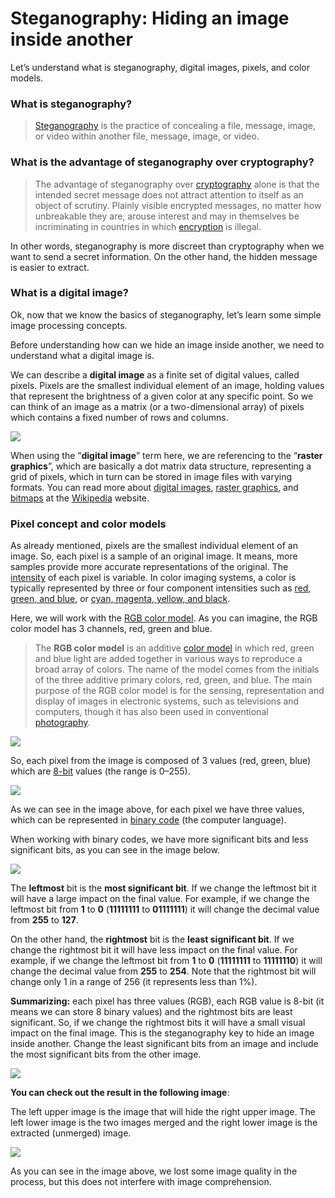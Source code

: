 
# Steganography: Hiding an image inside another

Let’s understand what is steganography, digital images, pixels, and color models.

### What is steganography?

> [Steganography](https://en.wikipedia.org/wiki/Steganography) is the practice of concealing a file, message, image, or video within another file, message, image, or video.

### What is the advantage of steganography over cryptography?
> The advantage of steganography over [cryptography](https://en.wikipedia.org/wiki/Cryptography) alone is that the intended secret message does not attract attention to itself as an object of scrutiny. Plainly visible encrypted messages, no matter how unbreakable they are, arouse interest and may in themselves be incriminating in countries in which [encryption](https://en.wikipedia.org/wiki/Encryption) is illegal.

In other words, steganography is more discreet than cryptography when we want to send a secret information. On the other hand, the hidden message is easier to extract.

### What is a digital image?

Ok, now that we know the basics of steganography, let’s learn some simple image processing concepts.

Before understanding how can we hide an image inside another, we need to understand what a digital image is.

We can describe a **digital image** as a finite set of digital values, called pixels. Pixels are the smallest individual element of an image, holding values that represent the brightness of a given color at any specific point. So we can think of an image as a matrix (or a two-dimensional array) of pixels which contains a fixed number of rows and columns.

![](https://cdn-images-1.medium.com/max/2000/1*-Vreo05sajRL8dRibXIWXA.png)

When using the “**digital image**” term here, we are referencing to the “**raster graphics**”, which are basically a dot matrix data structure, representing a grid of pixels, which in turn can be stored in image files with varying formats. You can read more about [digital images](https://en.wikipedia.org/wiki/Digital_image), [raster graphics](https://en.wikipedia.org/wiki/Raster_graphics), and [bitmaps](https://en.wikipedia.org/wiki/Bitmap) at the [Wikipedia](https://en.wikipedia.org/wiki/Main_Page) website.

### Pixel concept and color models

As already mentioned, pixels are the smallest individual element of an image. So, each pixel is a sample of an original image. It means, more samples provide more accurate representations of the original. The [intensity](https://en.wikipedia.org/wiki/Intensity_(physics)) of each pixel is variable. In color imaging systems, a color is typically represented by three or four component intensities such as [red, green, and blue](https://en.wikipedia.org/wiki/RGB_color_model), or [cyan, magenta, yellow, and black](https://en.wikipedia.org/wiki/CMYK_color_model).

Here, we will work with the [RGB color model](https://en.wikipedia.org/wiki/RGB_color_model). As you can imagine, the RGB color model has 3 channels, red, green and blue.
> The **RGB color model** is an additive [color model](https://en.wikipedia.org/wiki/Color_model) in which red, green and blue light are added together in various ways to reproduce a broad array of colors. The name of the model comes from the initials of the three additive primary colors, red, green, and blue. The main purpose of the RGB color model is for the sensing, representation and display of images in electronic systems, such as televisions and computers, though it has also been used in conventional [photography](https://en.wikipedia.org/wiki/Photography).

![](https://cdn-images-1.medium.com/max/2000/1*tcTa2Cst3FXkDpxTg-_1mA.jpeg)

So, each pixel from the image is composed of 3 values (red, green, blue) which are [8-bit](https://en.wikipedia.org/wiki/8-bit) values (the range is 0–255).

![](https://cdn-images-1.medium.com/max/2000/1*Mt3yDPhS3aq_spPfWTW9BA.png)

As we can see in the image above, for each pixel we have three values, which can be represented in [binary code](https://en.wikipedia.org/wiki/Binary_code) (the computer language).

When working with binary codes, we have more significant bits and less significant bits, as you can see in the image below.

![](https://cdn-images-1.medium.com/max/2000/1*YQGZLBpDn2U9Bu8sZphzXQ.jpeg)

The **leftmost** bit is the **most significant bit**. If we change the leftmost bit it will have a large impact on the final value. For example, if we change the leftmost bit from **1** to **0** (**11111111** to **01111111**) it will change the decimal value from **255** to **127**.

On the other hand, the **rightmost** bit is the **least significant bit**. If we change the rightmost bit it will have less impact on the final value. For example, if we change the leftmost bit from **1** to **0** (**11111111** to **11111110**) it will change the decimal value from **255** to **254**. Note that the rightmost bit will change only 1 in a range of 256 (it represents less than 1%).

**Summarizing:** each pixel has three values (RGB), each RGB value is 8-bit (it means we can store 8 binary values) and the rightmost bits are least significant. So, if we change the rightmost bits it will have a small visual impact on the final image. This is the steganography key to hide an image inside another. Change the least significant bits from an image and include the most significant bits from the other image.

![](https://cdn-images-1.medium.com/max/2000/1*kpDa0jt6ftSce4b4DQA2MQ.png)

**You can check out the result in the following image**:

The left upper image is the image that will hide the right upper image. The left lower image is the two images merged and the right lower image is the extracted (unmerged) image.

![](https://cdn-images-1.medium.com/max/2000/1*4paRMea_BGeNpJ2VzFGCoA.png)

As you can see in the image above, we lost some image quality in the process, but this does not interfere with image comprehension.
